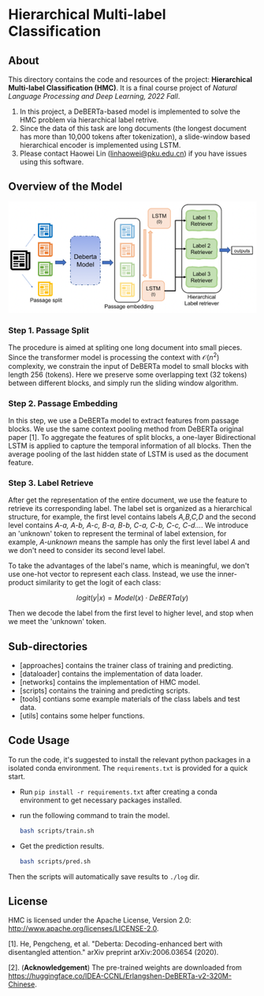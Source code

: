 # Hierarchical Multi-label Classification
## About

This directory contains the code and resources of the project: **Hierarchical Multi-label Classification (HMC)**. It is a final course project of *Natural Language Processing and Deep Learning, 2022 Fall*.

1. In this project, a DeBERTa-based model is implemented to solve the HMC problem via hierarchical label retrive. 
2. Since the data of this task are long documents (the longest document has more than 10,000 tokens after tokenization), a slide-window based hierarchical encoder is implemented using LSTM.
3. Please contact Haowei Lin (linhaowei@pku.edu.cn) if you have issues using this software.

## Overview of the Model
<p align="center">
<img  src="figures/model.png" width="700"> 
</p>

### Step 1. Passage Split
The procedure is aimed at spliting one long document into small pieces. Since the transformer model is processing the context with $\mathcal O(n^2)$ complexity, we constrain the input of DeBERTa model to small blocks with length 256 (tokens). Here we preserve some overlapping text (32 tokens) between different blocks, and simply run the sliding window algorithm.

### Step 2. Passage Embedding
In this step, we use a DeBERTa model to extract features from passage blocks. We use the same context pooling method from DeBERTa original paper [1]. To aggregate the features of split blocks, a one-layer Bidirectional LSTM is applied to capture the temporal information of all blocks. Then the average pooling of the last hidden state of LSTM is used as the document feature.

### Step 3. Label Retrieve
After get the representation of the entire document, we use the feature to retrieve its corresponding label. The label set is organized as a hierarchical structure, for example, the first level contains labels *A,B,C,D* and the second level contains *A-a, A-b, A-c, B-a, B-b, C-a, C-b, C-c, C-d...*. We introduce an 'unknown' token to represent the terminal of label extension, for example, *A-unknown* means the sample has only the first level label *A* and we don't need to consider its second level label. 

To take the advantages of the label's name, which is meaningful, we don't use one-hot vector to represent each class. Instead, we use the inner-product similarity to get the logit of each class: 

$$logit(y|x) = Model(x) \cdot DeBERTa(y)$$

Then we decode the label from the first level to higher level, and stop when we meet the 'unknown' token.

## Sub-directories

  - [approaches] contains the trainer class of training and predicting.
  - [dataloader] contains the implementation of data loader.
  - [networks] contains the implementation of HMC model.
  - [scripts] contains the training and predicting scripts.
  - [tools] contians some example materials of the class labels and test data.
  - [utils] contains some helper functions.

## Code Usage

To run the code, it's suggested to install the relevant python packages in a isolated conda environment. The `requirements.txt` is provided for a quick start.
- Run `pip install -r requirements.txt` after creating a conda environment to get necessary packages installed.

- run the following command to train the model.

  ```bash
  bash scripts/train.sh
  ```

- Get the prediction results. 

  ```bash
  bash scripts/pred.sh
  ```

Then the scripts will automatically save results to `./log` dir.

## License

HMC is licensed under the Apache License, Version 2.0: http://www.apache.org/licenses/LICENSE-2.0.

[1]. He, Pengcheng, et al. "Deberta: Decoding-enhanced bert with disentangled attention." arXiv preprint arXiv:2006.03654 (2020).

[2]. (**Acknowledgement**) The pre-trained weights are downloaded from https://huggingface.co/IDEA-CCNL/Erlangshen-DeBERTa-v2-320M-Chinese.


